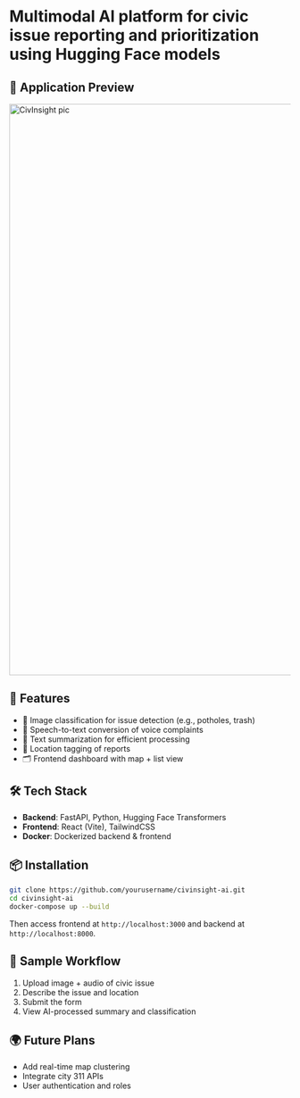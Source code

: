 # Multimodal AI platform for civic issue reporting and prioritization using Hugging Face models

## 📸 Application Preview
<img width="1536" height="1024" alt="CivInsight pic" src="https://github.com/user-attachments/assets/e709573c-558c-4ff3-9919-ef4013e33918" />


## 🚀 Features
- 📸 Image classification for issue detection (e.g., potholes, trash)
- 🎤 Speech-to-text conversion of voice complaints
- 🧠 Text summarization for efficient processing
- 📍 Location tagging of reports
- 🗂️ Frontend dashboard with map + list view

## 🛠 Tech Stack
- **Backend**: FastAPI, Python, Hugging Face Transformers
- **Frontend**: React (Vite), TailwindCSS
- **Docker**: Dockerized backend & frontend

## 📦 Installation
```bash
git clone https://github.com/yourusername/civinsight-ai.git
cd civinsight-ai
docker-compose up --build
```

Then access frontend at `http://localhost:3000` and backend at `http://localhost:8000`.

## 🧪 Sample Workflow
1. Upload image + audio of civic issue
2. Describe the issue and location
3. Submit the form
4. View AI-processed summary and classification

## 🌍 Future Plans
- Add real-time map clustering
- Integrate city 311 APIs
- User authentication and roles
